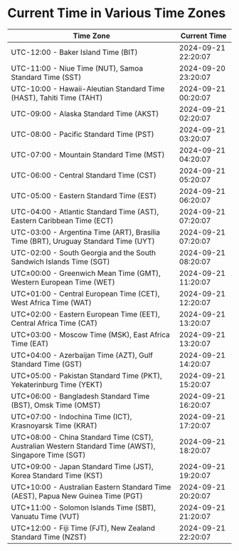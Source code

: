 # Current Time in Various Time Zones

| Time Zone | Current Time |
|-----------|--------------|
| UTC-12:00 - Baker Island Time (BIT) | 2024-09-21 22:20:07 |
| UTC-11:00 - Niue Time (NUT), Samoa Standard Time (SST) | 2024-09-20 23:20:07 |
| UTC-10:00 - Hawaii-Aleutian Standard Time (HAST), Tahiti Time (TAHT) | 2024-09-21 00:20:07 |
| UTC-09:00 - Alaska Standard Time (AKST) | 2024-09-21 02:20:07 |
| UTC-08:00 - Pacific Standard Time (PST) | 2024-09-21 03:20:07 |
| UTC-07:00 - Mountain Standard Time (MST) | 2024-09-21 04:20:07 |
| UTC-06:00 - Central Standard Time (CST) | 2024-09-21 05:20:07 |
| UTC-05:00 - Eastern Standard Time (EST) | 2024-09-21 06:20:07 |
| UTC-04:00 - Atlantic Standard Time (AST), Eastern Caribbean Time (ECT) | 2024-09-21 07:20:07 |
| UTC-03:00 - Argentina Time (ART), Brasília Time (BRT), Uruguay Standard Time (UYT) | 2024-09-21 07:20:07 |
| UTC-02:00 - South Georgia and the South Sandwich Islands Time (SGT) | 2024-09-21 08:20:07 |
| UTC±00:00 - Greenwich Mean Time (GMT), Western European Time (WET) | 2024-09-21 11:20:07 |
| UTC+01:00 - Central European Time (CET), West Africa Time (WAT) | 2024-09-21 12:20:07 |
| UTC+02:00 - Eastern European Time (EET), Central Africa Time (CAT) | 2024-09-21 13:20:07 |
| UTC+03:00 - Moscow Time (MSK), East Africa Time (EAT) | 2024-09-21 13:20:07 |
| UTC+04:00 - Azerbaijan Time (AZT), Gulf Standard Time (GST) | 2024-09-21 14:20:07 |
| UTC+05:00 - Pakistan Standard Time (PKT), Yekaterinburg Time (YEKT) | 2024-09-21 15:20:07 |
| UTC+06:00 - Bangladesh Standard Time (BST), Omsk Time (OMST) | 2024-09-21 16:20:07 |
| UTC+07:00 - Indochina Time (ICT), Krasnoyarsk Time (KRAT) | 2024-09-21 17:20:07 |
| UTC+08:00 - China Standard Time (CST), Australian Western Standard Time (AWST), Singapore Time (SGT) | 2024-09-21 18:20:07 |
| UTC+09:00 - Japan Standard Time (JST), Korea Standard Time (KST) | 2024-09-21 19:20:07 |
| UTC+10:00 - Australian Eastern Standard Time (AEST), Papua New Guinea Time (PGT) | 2024-09-21 20:20:07 |
| UTC+11:00 - Solomon Islands Time (SBT), Vanuatu Time (VUT) | 2024-09-21 21:20:07 |
| UTC+12:00 - Fiji Time (FJT), New Zealand Standard Time (NZST) | 2024-09-21 22:20:07 |
